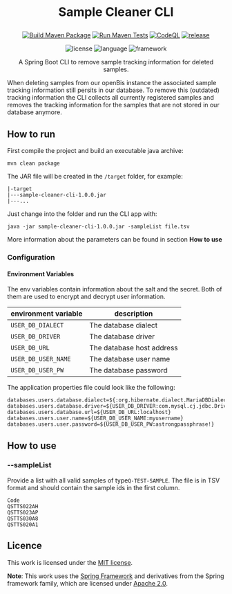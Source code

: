 # <p align=center>Sample Cleaner CLI</p>

<div align="center">

[![Build Maven Package](https://github.com/qbicsoftware/sample-cleaner-cli/actions/workflows/build_package.yml/badge.svg)](https://github.com/qbicsoftware/sample-cleaner-cli/actions/workflows/build_package.yml)
[![Run Maven Tests](https://github.com/qbicsoftware/sample-cleaner-cli/actions/workflows/run_tests.yml/badge.svg)](https://github.com/qbicsoftware/sample-cleaner-cli/actions/workflows/run_tests.yml)
[![CodeQL](https://github.com/qbicsoftware/sample-cleaner-cli/actions/workflows/codeql-analysis.yml/badge.svg)](https://github.com/qbicsoftware/sample-cleaner-cli/actions/workflows/codeql-analysis.yml)
[![release](https://img.shields.io/github/v/release/qbicsoftware/sample-cleaner-cli?include_prereleases)](https://github.com/qbicsoftware/sample-cleaner-cli/releases)

![license](https://img.shields.io/github/license/qbicsoftware/sample-cleaner-cli)
![language](https://img.shields.io/badge/language-java-blue.svg)
![framework](https://img.shields.io/badge/framework-spring-blue.svg)

</div>

<div align="center">
A Spring Boot CLI to remove sample tracking information for deleted samples.
</div>

When deleting samples from our openBis instance the associated sample tracking information still persits in our database.
To remove this (outdated) tracking information the CLI collects all currently registered samples and removes the tracking information for the samples that are not
stored in our database anymore.

## How to run

First compile the project and build an executable java archive:

```
mvn clean package
```

The JAR file will be created in the ``/target`` folder, for example:

```
|-target
|---sample-cleaner-cli-1.0.0.jar
|---...
```

Just change into the folder and run the CLI app with:

```
java -jar sample-cleaner-cli-1.0.0.jar -sampleList file.tsv
```

More information about the parameters can be found in section **How to use**

### Configuration

#### Environment Variables
The env variables contain information about the salt and the secret. Both of them are used to encrypt and decrypt user information.

| environment variable       | description               |
|----------------------------|---------------------------|
| `USER_DB_DIALECT`          | The database dialect      |
| `USER_DB_DRIVER`           | The database driver       |
| `USER_DB_URL`              | The database host address |
| `USER_DB_USER_NAME`        | The database user name    |
| `USER_DB_USER_PW`          | The database password     |

The application properties file could look like the following:
```properties
databases.users.database.dialect=${:org.hibernate.dialect.MariaDBDialect}
databases.users.database.driver=${USER_DB_DRIVER:com.mysql.cj.jdbc.Driver}
databases.users.database.url=${USER_DB_URL:localhost}
databases.users.user.name=${USER_DB_USER_NAME:myusername}
databases.users.user.password=${USER_DB_USER_PW:astrongpassphrase!}
```

## How to use

### --sampleList

Provide a list with all valid samples of type`Q-TEST-SAMPLE`. The file is in TSV format and should contain the sample ids in the first column.

```
Code	
QSTTS022AH	
QSTTS023AP	
QSTTS030A8	
QSTTS020A1	
```




## Licence
This work is licensed under the [MIT license](https://mit-license.org/).

**Note**: This work uses the [Spring Framework](https://github.com/spring-projects) and derivatives from the Spring framework family, which are licensed under [Apache 2.0](https://www.apache.org/licenses/LICENSE-2.0).
